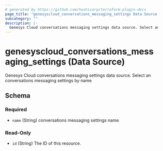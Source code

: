 ```yaml
---
# generated by https://github.com/hashicorp/terraform-plugin-docs
page_title: "genesyscloud_conversations_messaging_settings Data Source - terraform-provider-genesyscloud"
subcategory: ""
description: |-
  Genesys Cloud conversations messaging settings data source. Select an conversations messaging settings by name
---
```


# genesyscloud_conversations_messaging_settings (Data Source)

Genesys Cloud conversations messaging settings data source. Select an conversations messaging settings by name



<!-- schema generated by tfplugindocs -->
## Schema

### Required

- `name` (String) conversations messaging settings name

### Read-Only

- `id` (String) The ID of this resource.
